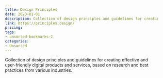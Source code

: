 ```yaml
---
title: Design Principles
date: 2023-01-01
description: Collection of design principles and guidelines for creating effective and user-friendly digital products and services, based on research and best practices from various industries.
link: https://principles.design/
pricing: 
tags: 
- unsorted-bookmarks-2 
categories: 
- Unsorted 
---
```


Collection of design principles and guidelines for creating effective and user-friendly digital products and services, based on research and best practices from various industries.